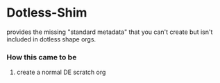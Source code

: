 # Dotless-Shim

provides the missing "standard metadata" that you can't create but isn't included in dotless shape orgs.


### How this came to be

1. create a normal DE scratch org